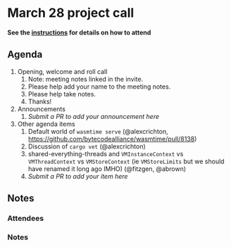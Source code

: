 # March 28 project call

**See the [instructions](../README.md) for details on how to attend**

## Agenda

1. Opening, welcome and roll call
    1. Note: meeting notes linked in the invite.
    1. Please help add your name to the meeting notes.
    1. Please help take notes.
    1. Thanks!
1. Announcements
    1. _Submit a PR to add your announcement here_
1. Other agenda items
    1. Default world of `wasmtime serve` (@alexcrichton, https://github.com/bytecodealliance/wasmtime/pull/8138)
    1. Discussion of `cargo vet` (@alexcrichton)
    1. shared-everything-threads and `VMInstanceContext` vs `VMThreadContext` vs `VMStoreContext` (ie `VMStoreLimits` but we should have renamed it long ago IMHO) (@fitzgen, @abrown)
    1. _Submit a PR to add your item here_

## Notes

### Attendees

### Notes
